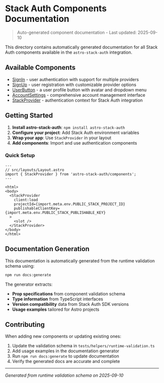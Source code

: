 # Stack Auth Components Documentation

> Auto-generated component documentation - Last updated: 2025-09-10

This directory contains automatically generated documentation for all Stack Auth components available in the `astro-stack-auth` integration.

## Available Components

- [SignIn](./signin.md) - user authentication with support for multiple providers
- [SignUp](./signup.md) - user registration with customizable provider options
- [UserButton](./userbutton.md) - a user profile button with avatar and dropdown menu
- [AccountSettings](./accountsettings.md) - comprehensive account management interface
- [StackProvider](./stackprovider.md) - authentication context for Stack Auth integration

## Getting Started

1. **Install astro-stack-auth**: `npm install astro-stack-auth`
2. **Configure your project**: Add Stack Auth environment variables
3. **Wrap your app**: Use `StackProvider` in your layout
4. **Add components**: Import and use authentication components

### Quick Setup

```astro
---
// src/layouts/Layout.astro
import { StackProvider } from 'astro-stack-auth/components';
---

<html>
<body>
  <StackProvider 
    client:load
    projectId={import.meta.env.PUBLIC_STACK_PROJECT_ID}
    publishableClientKey={import.meta.env.PUBLIC_STACK_PUBLISHABLE_KEY}
  >
    <slot />
  </StackProvider>
</body>
</html>
```

## Documentation Generation

This documentation is automatically generated from the runtime validation schema using:

```bash
npm run docs:generate
```

The generator extracts:
- **Prop specifications** from component validation schema
- **Type information** from TypeScript interfaces  
- **Version compatibility** data from Stack Auth SDK versions
- **Usage examples** tailored for Astro projects

## Contributing

When adding new components or updating existing ones:

1. Update the validation schema in `tests/helpers/runtime-validation.ts`
2. Add usage examples in the documentation generator
3. Run `npm run docs:generate` to update documentation
4. Verify the generated docs are accurate and complete

---

*Generated from runtime validation schema on 2025-09-10*
